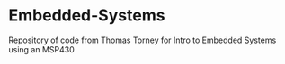 # Embedded-Systems
Repository of code from Thomas Torney for Intro to Embedded Systems using an MSP430
